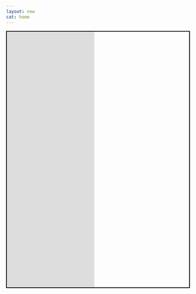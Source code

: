 ```yaml
---
layout: new
cat: home
---
```

<div style="border: 2px solid Black; overflow: hidden; margin: 15px auto; max-width: 500px; max-height: 700px;">
<iframe scrolling="no" src="http://www.atlantajcc.org/pldb-live/bbyo-co-ed-fall-flag-football-league-37023/?back=pldb_active" style="border: 0px none; margin-left: -260; height: 100%; margin-top: -150; width: 100%;">
</iframe>
</div>
